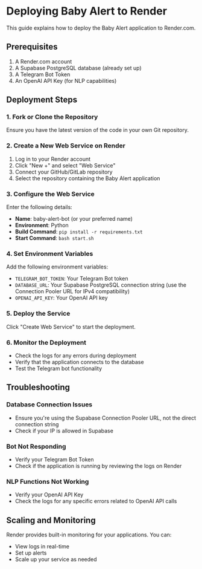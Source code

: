 # Deploying Baby Alert to Render

This guide explains how to deploy the Baby Alert application to Render.com.

## Prerequisites

1. A Render.com account
2. A Supabase PostgreSQL database (already set up)
3. A Telegram Bot Token
4. An OpenAI API Key (for NLP capabilities)

## Deployment Steps

### 1. Fork or Clone the Repository

Ensure you have the latest version of the code in your own Git repository.

### 2. Create a New Web Service on Render

1. Log in to your Render account
2. Click "New +" and select "Web Service"
3. Connect your GitHub/GitLab repository
4. Select the repository containing the Baby Alert application

### 3. Configure the Web Service

Enter the following details:
- **Name**: baby-alert-bot (or your preferred name)
- **Environment**: Python
- **Build Command**: `pip install -r requirements.txt`
- **Start Command**: `bash start.sh`

### 4. Set Environment Variables

Add the following environment variables:
- `TELEGRAM_BOT_TOKEN`: Your Telegram Bot token
- `DATABASE_URL`: Your Supabase PostgreSQL connection string (use the Connection Pooler URL for IPv4 compatibility)
- `OPENAI_API_KEY`: Your OpenAI API key

### 5. Deploy the Service

Click "Create Web Service" to start the deployment.

### 6. Monitor the Deployment

- Check the logs for any errors during deployment
- Verify that the application connects to the database
- Test the Telegram bot functionality

## Troubleshooting

### Database Connection Issues

- Ensure you're using the Supabase Connection Pooler URL, not the direct connection string
- Check if your IP is allowed in Supabase

### Bot Not Responding

- Verify your Telegram Bot Token
- Check if the application is running by reviewing the logs on Render

### NLP Functions Not Working

- Verify your OpenAI API Key
- Check the logs for any specific errors related to OpenAI API calls

## Scaling and Monitoring

Render provides built-in monitoring for your applications. You can:
- View logs in real-time
- Set up alerts
- Scale up your service as needed 